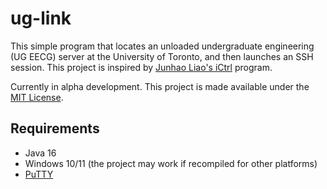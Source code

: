 # ug-link

This simple program that locates an unloaded undergraduate engineering (UG EECG) server at the University of Toronto, and then launches an SSH session. This project is inspired by [Junhao Liao's iCtrl](https://github.com/junhaoliao/iCtrl) program.

Currently in alpha development. This project is made available under the [MIT License](LICENSE).

## Requirements

- Java 16
- Windows 10/11 (the project may work if recompiled for other platforms)
- [PuTTY](https://www.putty.org/)


